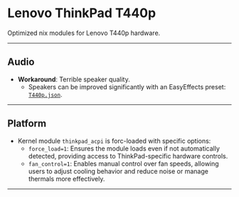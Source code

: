# Lenovo ThinkPad T440p

Optimized nix modules for Lenovo T440p hardware.

______________________________________________________________________

## Audio

- **Workaround**: Terrible speaker quality.
  - Speakers can be improved significantly with an EasyEffects preset: [`T440p.json`](./easyeffects.json).

______________________________________________________________________

## Platform

- Kernel module `thinkpad_acpi` is forc-loaded with specific options:
  - `force_load=1`: Ensures the module loads even if not automatically detected, providing access to ThinkPad-specific hardware controls.
  - `fan_control=1`: Enables manual control over fan speeds, allowing users to adjust cooling behavior and reduce noise or manage thermals more effectively.

______________________________________________________________________
